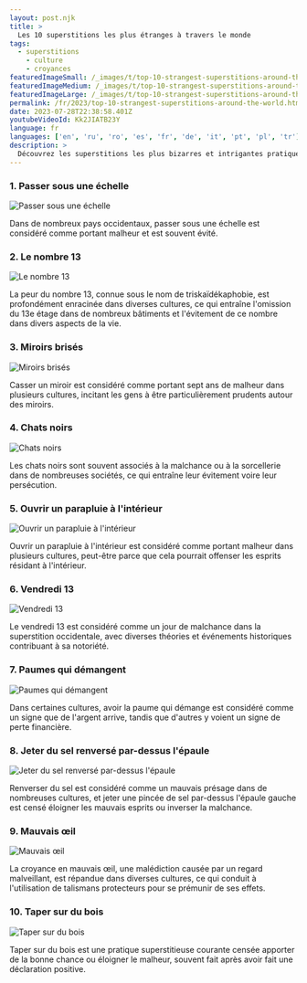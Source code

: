 ```yaml
---
layout: post.njk
title: >
  Les 10 superstitions les plus étranges à travers le monde
tags:
  - superstitions
	- culture
	- croyances
featuredImageSmall: /_images/t/top-10-strangest-superstitions-around-the-world-cover-fr-small.webp
featuredImageMedium: /_images/t/top-10-strangest-superstitions-around-the-world-cover-fr-medium.webp
featuredImageLarge: /_images/t/top-10-strangest-superstitions-around-the-world-cover-fr-large.webp
permalink: /fr/2023/top-10-strangest-superstitions-around-the-world.html
date: 2023-07-28T22:38:58.401Z
youtubeVideoId: Kk2JIATB23Y
language: fr
languages: ['en', 'ru', 'ro', 'es', 'fr', 'de', 'it', 'pt', 'pl', 'tr']
description: >
  Découvrez les superstitions les plus bizarres et intrigantes pratiquées par différentes cultures à travers le monde.
---
```


### 1. Passer sous une échelle

![Passer sous une échelle](/_images/8/89141c945612aedcb601561b995948aa-medium.webp)

Dans de nombreux pays occidentaux, passer sous une échelle est considéré comme portant malheur et est souvent évité.

### 2. Le nombre 13

![Le nombre 13](/_images/5/57c9a71e71046f9c91bca8269b723123-medium.webp)

La peur du nombre 13, connue sous le nom de triskaïdékaphobie, est profondément enracinée dans diverses cultures, ce qui entraîne l'omission du 13e étage dans de nombreux bâtiments et l'évitement de ce nombre dans divers aspects de la vie.

### 3. Miroirs brisés

![Miroirs brisés](/_images/c/c944eddd91b7b37691749a87f21b44ee-medium.webp)

Casser un miroir est considéré comme portant sept ans de malheur dans plusieurs cultures, incitant les gens à être particulièrement prudents autour des miroirs.

### 4. Chats noirs

![Chats noirs](/_images/5/574d1fde4c0bf28743111c61e3c2a909-medium.webp)

Les chats noirs sont souvent associés à la malchance ou à la sorcellerie dans de nombreuses sociétés, ce qui entraîne leur évitement voire leur persécution.

### 5. Ouvrir un parapluie à l'intérieur

![Ouvrir un parapluie à l'intérieur](/_images/7/72f4ce78643d6a6d608d3bc4704d8c79-medium.webp)

Ouvrir un parapluie à l'intérieur est considéré comme portant malheur dans plusieurs cultures, peut-être parce que cela pourrait offenser les esprits résidant à l'intérieur.

### 6. Vendredi 13

![Vendredi 13](/_images/8/8f3de13d1c822392e992069142a92692-medium.webp)

Le vendredi 13 est considéré comme un jour de malchance dans la superstition occidentale, avec diverses théories et événements historiques contribuant à sa notoriété.

### 7. Paumes qui démangent

![Paumes qui démangent](/_images/3/33aba028c6e96059278cd982f120512d-medium.webp)

Dans certaines cultures, avoir la paume qui démange est considéré comme un signe que de l'argent arrive, tandis que d'autres y voient un signe de perte financière.

### 8. Jeter du sel renversé par-dessus l'épaule

![Jeter du sel renversé par-dessus l'épaule](/_images/3/3c48404cffe123232a1caf7a38f77ee2-medium.webp)

Renverser du sel est considéré comme un mauvais présage dans de nombreuses cultures, et jeter une pincée de sel par-dessus l'épaule gauche est censé éloigner les mauvais esprits ou inverser la malchance.

### 9. Mauvais œil

![Mauvais œil](/_images/d/db533c8d41b185bc48bccc78e6f9a545-medium.webp)

La croyance en mauvais œil, une malédiction causée par un regard malveillant, est répandue dans diverses cultures, ce qui conduit à l'utilisation de talismans protecteurs pour se prémunir de ses effets.

### 10. Taper sur du bois

![Taper sur du bois](/_images/8/848b9ff1ed34b6233a97c554a93d58dd-medium.webp)

Taper sur du bois est une pratique superstitieuse courante censée apporter de la bonne chance ou éloigner le malheur, souvent fait après avoir fait une déclaration positive.

